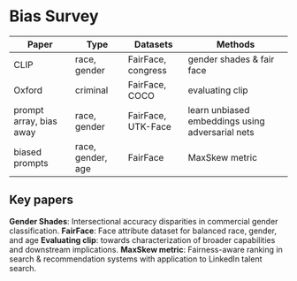 # Bias Survey

| Paper                   | Type              | Datasets           | Methods                                          |
| ----------------------- | ----------------- | ------------------ | ------------------------------------------------ |
| CLIP                    | race, gender      | FairFace, congress | gender shades & fair face                        |
| Oxford                  | criminal          | FairFace, COCO     | evaluating clip                                  |
| prompt array, bias away | race, gender      | FairFace, UTK-Face | learn unbiased embeddings using adversarial nets |
| biased prompts          | race, gender, age | FairFace           | MaxSkew metric                                                 |


## Key papers

**Gender Shades**: Intersectional accuracy disparities in commercial gender classification.
**FairFace**: Face attribute dataset for balanced race, gender, and age
**Evaluating clip**: towards characterization of broader capabilities and downstream implications.
**MaxSkew metric**: Fairness-aware ranking in search & recommendation systems with application to LinkedIn talent search.
